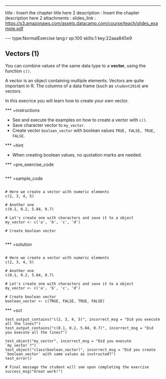 ---
title       : Insert the chapter title here 2
description : Insert the chapter description here 2
attachments :
  slides_link : https://s3.amazonaws.com/assets.datacamp.com/course/teach/slides_example.pdf

--- type:NormalExercise lang:r xp:100 skills:1 key:22aaa845e9
## Vectors (1)

You can combine values of the same data type to a **vector**, using the function `c()`. 

A vector is an object containing multiple elements. Vectors are quite important in R. The columns of a data frame (such as `student2014`) are vectors.

In this execrice you will learn how to create your own vector.

*** =instructions
- See and execute the examples on how to create a vector with `c()`.
- Save character vector to `my_vector`.
- Create vector `boolean_vector` with boolean values `TRUE, FALSE, TRUE, FALSE`.

*** =hint
- When creating boolean values, no quotation marks are needed.


*** =pre_exercise_code
```{r}
```


*** =sample_code
```{r}

# Here we create a vector with numeric elements
c(2, 3, 4, 5)

# Another one
c(0.1, 0.2, 5.84, 0.7)

# Let's create one with characters and save it to a object
my_vector <- c('a', 'b', 'c', 'd')

# Create boolean vector


```

*** =solution
```{r}

# Here we create a vector with numeric elements
c(2, 3, 4, 5)

# Another one
c(0.1, 0.2, 5.84, 0.7)

# Let's create one with characters and save it to a object
my_vector <- c('a', 'b', 'c', 'd')

# Create boolean vector
boolean_vector <- c(TRUE, FALSE, TRUE, FALSE)

```

*** =sct
```{r}
test_output_contains("c(2, 3, 4, 5)", incorrect_msg = "Did you execute all the lines?")
test_output_contains("c(0.1, 0.2, 5.84, 0.7)", incorrect_msg = "Did you execute all the lines?")

test_object("my_vector", incorrect_msg = "Did you execute `my_vector`?")
test_object("class(boolean_vector)", incorrect_msg = "Did you create `boolean_vector` with same values as instructed?")
test_error()

# Final message the student will see upon completing the exercise
success_msg("Great work!")

```
